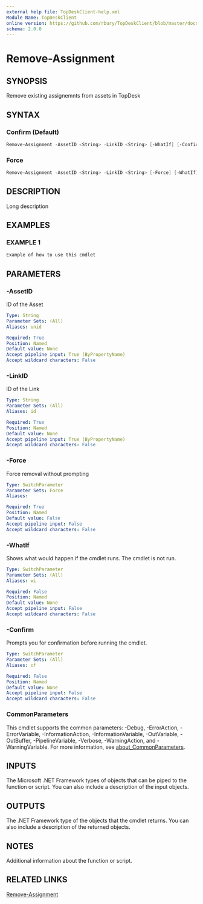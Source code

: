 ```yaml
---
external help file: TopDeskClient-help.xml
Module Name: TopDeskClient
online version: https://github.com/rbury/TopDeskClient/blob/master/docs/Remove-Assignment.md
schema: 2.0.0
---
```


# Remove-Assignment

## SYNOPSIS

Remove existing assignemnts from assets in TopDesk

## SYNTAX

### Confirm (Default)

``` Powershell
Remove-Assignment -AssetID <String> -LinkID <String> [-WhatIf] [-Confirm] [<CommonParameters>]
```

### Force

``` Powershell
Remove-Assignment -AssetID <String> -LinkID <String> [-Force] [-WhatIf] [-Confirm] [<CommonParameters>]
```

## DESCRIPTION

Long description

## EXAMPLES

### EXAMPLE 1

``` Powershell
Example of how to use this cmdlet
```

## PARAMETERS

### -AssetID

ID of the Asset

```yaml
Type: String
Parameter Sets: (All)
Aliases: unid

Required: True
Position: Named
Default value: None
Accept pipeline input: True (ByPropertyName)
Accept wildcard characters: False
```

### -LinkID

ID of the Link

```yaml
Type: String
Parameter Sets: (All)
Aliases: id

Required: True
Position: Named
Default value: None
Accept pipeline input: True (ByPropertyName)
Accept wildcard characters: False
```

### -Force

Force removal without prompting

```yaml
Type: SwitchParameter
Parameter Sets: Force
Aliases:

Required: True
Position: Named
Default value: False
Accept pipeline input: False
Accept wildcard characters: False
```

### -WhatIf

Shows what would happen if the cmdlet runs.
The cmdlet is not run.

```yaml
Type: SwitchParameter
Parameter Sets: (All)
Aliases: wi

Required: False
Position: Named
Default value: None
Accept pipeline input: False
Accept wildcard characters: False
```

### -Confirm

Prompts you for confirmation before running the cmdlet.

```yaml
Type: SwitchParameter
Parameter Sets: (All)
Aliases: cf

Required: False
Position: Named
Default value: None
Accept pipeline input: False
Accept wildcard characters: False
```

### CommonParameters

This cmdlet supports the common parameters: -Debug, -ErrorAction, -ErrorVariable, -InformationAction, -InformationVariable, -OutVariable, -OutBuffer, -PipelineVariable, -Verbose, -WarningAction, and -WarningVariable. For more information, see [about_CommonParameters](http://go.microsoft.com/fwlink/?LinkID=113216).

## INPUTS

The Microsoft .NET Framework types of objects that can be piped to the function or script.
You can also include a description of the input objects.

## OUTPUTS

The .NET Framework type of the objects that the cmdlet returns.
You can also include a description of the returned objects.

## NOTES

Additional information about the function or script.

## RELATED LINKS

[Remove-Assignment](https://github.com/rbury/TopDeskClient/blob/master/docs/Remove-Assignment.md)
